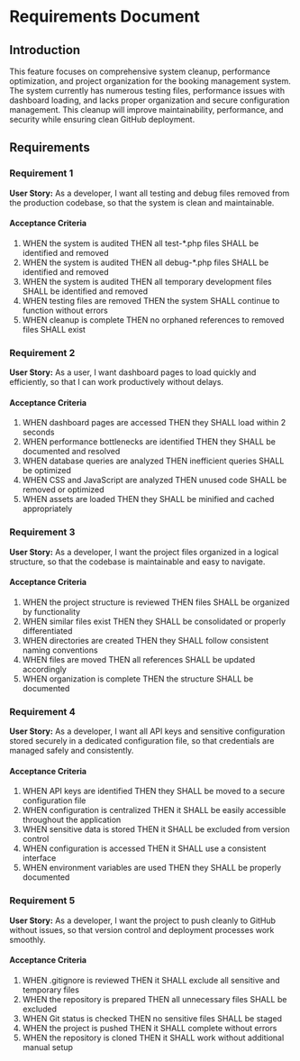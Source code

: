# Requirements Document

## Introduction

This feature focuses on comprehensive system cleanup, performance optimization, and project organization for the booking management system. The system currently has numerous testing files, performance issues with dashboard loading, and lacks proper organization and secure configuration management. This cleanup will improve maintainability, performance, and security while ensuring clean GitHub deployment.

## Requirements

### Requirement 1

**User Story:** As a developer, I want all testing and debug files removed from the production codebase, so that the system is clean and maintainable.

#### Acceptance Criteria

1. WHEN the system is audited THEN all test-*.php files SHALL be identified and removed
2. WHEN the system is audited THEN all debug-*.php files SHALL be identified and removed  
3. WHEN the system is audited THEN all temporary development files SHALL be identified and removed
4. WHEN testing files are removed THEN the system SHALL continue to function without errors
5. WHEN cleanup is complete THEN no orphaned references to removed files SHALL exist

### Requirement 2

**User Story:** As a user, I want dashboard pages to load quickly and efficiently, so that I can work productively without delays.

#### Acceptance Criteria

1. WHEN dashboard pages are accessed THEN they SHALL load within 2 seconds
2. WHEN performance bottlenecks are identified THEN they SHALL be documented and resolved
3. WHEN database queries are analyzed THEN inefficient queries SHALL be optimized
4. WHEN CSS and JavaScript are analyzed THEN unused code SHALL be removed or optimized
5. WHEN assets are loaded THEN they SHALL be minified and cached appropriately

### Requirement 3

**User Story:** As a developer, I want the project files organized in a logical structure, so that the codebase is maintainable and easy to navigate.

#### Acceptance Criteria

1. WHEN the project structure is reviewed THEN files SHALL be organized by functionality
2. WHEN similar files exist THEN they SHALL be consolidated or properly differentiated
3. WHEN directories are created THEN they SHALL follow consistent naming conventions
4. WHEN files are moved THEN all references SHALL be updated accordingly
5. WHEN organization is complete THEN the structure SHALL be documented

### Requirement 4

**User Story:** As a developer, I want all API keys and sensitive configuration stored securely in a dedicated configuration file, so that credentials are managed safely and consistently.

#### Acceptance Criteria

1. WHEN API keys are identified THEN they SHALL be moved to a secure configuration file
2. WHEN configuration is centralized THEN it SHALL be easily accessible throughout the application
3. WHEN sensitive data is stored THEN it SHALL be excluded from version control
4. WHEN configuration is accessed THEN it SHALL use a consistent interface
5. WHEN environment variables are used THEN they SHALL be properly documented

### Requirement 5

**User Story:** As a developer, I want the project to push cleanly to GitHub without issues, so that version control and deployment processes work smoothly.

#### Acceptance Criteria

1. WHEN .gitignore is reviewed THEN it SHALL exclude all sensitive and temporary files
2. WHEN the repository is prepared THEN all unnecessary files SHALL be excluded
3. WHEN Git status is checked THEN no sensitive files SHALL be staged
4. WHEN the project is pushed THEN it SHALL complete without errors
5. WHEN the repository is cloned THEN it SHALL work without additional manual setup